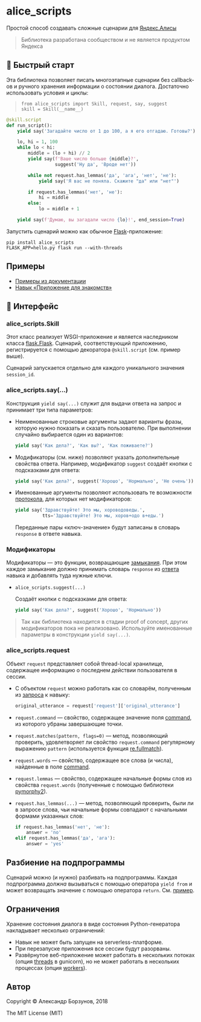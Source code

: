 alice_scripts
=============

Простой способ создавать сложные сценарии для [Яндекс.Алисы](https://dialogs.yandex.ru/)

> Библиотека разработана сообществом и не является продуктом Яндекса

## 🚀 Быстрый старт

Эта библиотека позволяет писать многоэтапные сценарии без callback-ов и ручного хранения информации о состоянии диалога. Достаточно использовать условия и циклы:

> ```
> from alice_scripts import Skill, request, say, suggest
> skill = Skill(__name__)
> ```

```python
@skill.script
def run_script():
    yield say('Загадайте число от 1 до 100, а я его отгадаю. Готовы?')

    lo, hi = 1, 100
    while lo < hi:
        middle = (lo + hi) // 2
        yield say(f'Ваше число больше {middle}?',
                  suggest('Ну да', 'Вроде нет'))

        while not request.has_lemmas('да', 'ага', 'нет', 'не'):
            yield say('Я вас не поняла. Скажите "да" или "нет"')

        if request.has_lemmas('нет', 'не'):
            hi = middle
        else:
            lo = middle + 1

    yield say(f'Думаю, вы загадали число {lo}!', end_session=True)
```

Запустить сценарий можно как обычное [Flask](http://flask.pocoo.org/)-приложение:

    pip install alice_scripts
    FLASK_APP=hello.py flask run --with-threads
    
## Примеры

* [Примеры из документации](examples)
* [Навык &laquo;Приложение для знакомств&raquo;](https://github.com/FuryThrue/WhoIsAlice/blob/master/app.py)

## 📖 Интерфейс

### alice_scripts.Skill

Этот класс реализует WSGI-приложение и является наследником класса [flask.Flask](http://flask.pocoo.org/docs/1.0/api/#flask.Flask). Сценарий, соответствующий приложению, регистрируется с помощью декоратора `@skill.script` (см. пример выше).

Сценарий запускается отдельно для каждого уникального значения `session_id`.

### alice_scripts.say(...)

Конструкция `yield say(...)` служит для выдачи ответа на запрос и принимает три типа параметров:

- Неименованные строковые аргументы задают варианты фразы, которую нужно показать и сказать пользователю. При выполнении случайно выбирается один из вариантов:

    ```python
    yield say('Как дела?', 'Как вы?', 'Как поживаете?')
    ```

- Модификаторы (см. ниже) позволяют указать дополнительные свойства ответа. Например, модификатор `suggest` создаёт кнопки с подсказками для ответа:

    ```python
    yield say('Как дела?', suggest('Хорошо', 'Нормально', 'Не очень'))
    ```

- Именованные аргументы позволяют использовать те возможности [протокола](https://tech.yandex.ru/dialogs/alice/doc/protocol-docpage/#response), для которых нет модификаторов:

    ```python
    yield say('Здравствуйте! Это мы, хороводоведы.',
              tts='Здравствуйте! Это мы, хоров+одо в+еды.')
    ```
  
  Переданные пары &laquo;ключ-значение&raquo; будут записаны в словарь `response` в ответе навыка.

### Модификаторы

Модификаторы &mdash; это функции, возвращающие [замыкания](https://ru.wikipedia.org/wiki/%D0%97%D0%B0%D0%BC%D1%8B%D0%BA%D0%B0%D0%BD%D0%B8%D0%B5_(%D0%BF%D1%80%D0%BE%D0%B3%D1%80%D0%B0%D0%BC%D0%BC%D0%B8%D1%80%D0%BE%D0%B2%D0%B0%D0%BD%D0%B8%D0%B5)). При этом каждое замыкание должно принимать словарь `response` из [ответа](https://tech.yandex.ru/dialogs/alice/doc/protocol-docpage/#response) навыка и добавлять туда нужные ключи.

- `alice_scripts.suggest(...)`

    Создаёт кнопки с подсказками для ответа:
    
    ```python
    yield say('Как дела?', suggest('Хорошо', 'Нормально'))
    ```
    
> Так как библиотека находится в стадии proof of concept, других модификаторов пока не реализовано. Используйте именованные параметры в конструкции `yield say(...)`.

### alice_scripts.request

Объект `request` представляет собой thread-local хранилище, содержащее информацию о последнем действии пользователя в сессии.

- С объектом `request` можно работать как со словарём, полученным из [запроса](https://tech.yandex.ru/dialogs/alice/doc/protocol-docpage/#request) к навыку:

    ```python
    original_utterance = request['request']['original_utterance'] 
    ```

- `request.command` &mdash; свойство, содержащее значение поля [command](https://tech.yandex.ru/dialogs/alice/doc/protocol-docpage/#request), из которого убраны завершающие точки.

- `request.matches(pattern, flags=0)` &mdash; метод, позволяющий проверить, удовлетворяет ли свойство `request.command` регулярному выражению `pattern` (используется функция [re.fullmatch](https://docs.python.org/3/library/re.html#re.fullmatch)).

- `request.words` &mdash; свойство, содержащее все слова (и числа), найденные в поле [command](https://tech.yandex.ru/dialogs/alice/doc/protocol-docpage/#request).

- `request.lemmas` &mdash; свойство, содержащее начальные формы слов из свойства `request.words` (полученные с помощью библиотеки [pymorphy2](http://pymorphy2.readthedocs.io/en/latest/)).

- `request.has_lemmas(...)` &mdash; метод, позволяющий проверить, были ли в запросе слова, чьи начальные формы совпадают с начальными формами указанных слов:

    ```python
    if request.has_lemmas('нет', 'не'):
        answer = 'no'
    elif request.has_lemmas('да', 'ага'):
        answer = 'yes'
    ```

## Разбиение на подпрограммы

Сценарий можно (и нужно) разбивать на подпрограммы. Каждая подпрограмма *должна* вызываться с помощью оператора `yield from` и может возвращать значение с помощью оператора `return`. См. [пример](examples/guess_number_subgens.py).

## Ограничения

Хранение состояния диалога в виде состояния Python-генератора накладывает несколько ограничений:

- Навык не может быть запущен на serverless-платформе.
- При перезапуске приложения все сессии будут разорваны.
- Развёрнутое веб-приложение может работать в нескольких потоках (опция [threads](http://docs.gunicorn.org/en/stable/settings.html#threads) в gunicorn), но не может работать в нескольких процессах (опция [workers](http://docs.gunicorn.org/en/stable/settings.html#workers)).

## Автор

Copyright &copy; Александр Борзунов, 2018

The MIT License (MIT)
